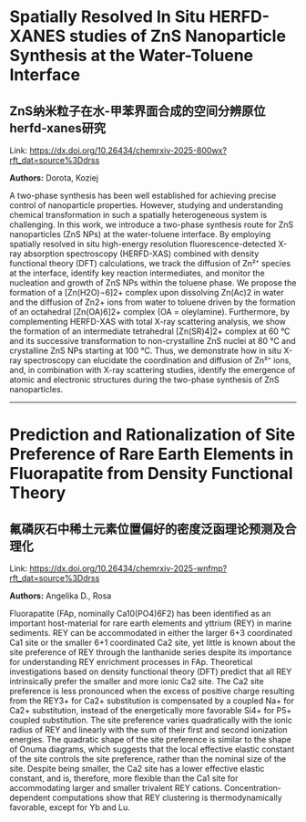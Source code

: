 # Spatially Resolved In Situ HERFD-XANES studies of ZnS Nanoparticle Synthesis at the Water-Toluene Interface

## ZnS纳米粒子在水-甲苯界面合成的空间分辨原位herfd-xanes研究

Link: https://dx.doi.org/10.26434/chemrxiv-2025-800wx?rft_dat=source%3Ddrss

**Authors:** Dorota, Koziej

A two-phase synthesis has been well established for achieving precise control of nanoparticle properties. However, studying and understanding chemical transformation in such a spatially heterogeneous system is challenging. In this work, we introduce a two-phase synthesis route for ZnS nanoparticles (ZnS NPs) at the water-toluene interface. By employing spatially resolved in situ high-energy resolution fluorescence-detected X-ray absorption spectroscopy (HERFD-XAS) combined with density functional theory (DFT) calculations, we track the diffusion of Zn²⁺ species at the interface, identify key reaction intermediates, and monitor the nucleation and growth of ZnS NPs within the toluene phase. We propose the formation of a [Zn(H2O)¬6]2+ complex upon dissolving Zn(Ac)2 in water and the diffusion of Zn2+ ions from water to toluene driven by the formation of an octahedral [Zn(OA)6]2+ complex (OA = oleylamine). Furthermore, by complementing HERFD-XAS with total X-ray scattering analysis, we show the formation of an intermediate tetrahedral [Zn(SR)4]2+ complex at 60 °C and its successive transformation to non-crystalline ZnS nuclei at 80 °C and crystalline ZnS NPs starting at 100 °C. Thus, we demonstrate how in situ X-ray spectroscopy can elucidate the coordination and diffusion of Zn²⁺ ions, and, in combination with X-ray scattering studies, identify the emergence of atomic and electronic structures during the two-phase synthesis of ZnS nanoparticles.


---
# Prediction and Rationalization of Site Preference of Rare Earth Elements in Fluorapatite from Density Functional Theory

## 氟磷灰石中稀土元素位置偏好的密度泛函理论预测及合理化

Link: https://dx.doi.org/10.26434/chemrxiv-2025-wnfmp?rft_dat=source%3Ddrss

**Authors:** Angelika D.,  Rosa

Fluorapatite (FAp, nominally Ca10(PO4)6F2) has been identified as an important host-material for rare earth elements and yttrium (REY) in marine sediments. REY can be accommodated in either the larger 6+3 coordinated Ca1 site or the smaller 6+1 coordinated Ca2 site, yet little is known about the site preference of REY through the lanthanide series despite its importance for understanding REY enrichment processes in FAp. Theoretical investigations based on density functional theory (DFT) predict that all REY intrinsically prefer the smaller and more ionic Ca2 site. The Ca2 site preference is less pronounced when the excess of positive charge resulting from the REY3+ for Ca2+ substitution is compensated by a coupled Na+ for Ca2+ substitution, instead of the energetically more favorable Si4+ for P5+ coupled substitution. The site preference varies quadratically with the ionic radius of REY and linearly with the sum of their first and second ionization energies. The quadratic shape of the site preference is similar to the shape of Onuma diagrams, which suggests that the local effective elastic constant of the site controls the site preference, rather than the nominal size of the site. Despite being smaller, the Ca2 site has a lower effective elastic constant, and is, therefore, more flexible than the Ca1 site for accommodating larger and smaller trivalent REY cations. Concentration-dependent computations show that REY clustering is thermodynamically favorable, except for Yb and Lu.

